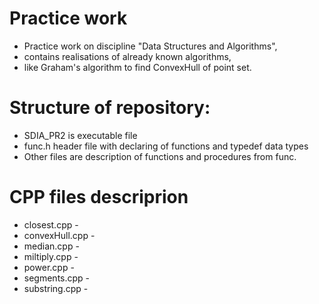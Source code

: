 # Practice work
* Practice work on discipline "Data Structures and Algorithms",
* contains realisations of already known algorithms,
* like Graham's algorithm to find ConvexHull of point set.

# Structure of repository:
* SDIA_PR2 is executable file
* func.h header file with declaring of functions and typedef data types
* Other files are description of functions and procedures from func.

# CPP files descriprion
* closest.cpp - 
* convexHull.cpp -
* median.cpp -
* miltiply.cpp -
* power.cpp -
* segments.cpp -
* substring.cpp -

